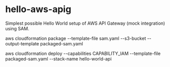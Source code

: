 # hello-aws-apig

Simplest possible Hello World setup of AWS API Gateway (mock integration) using SAM.

aws cloudformation package --template-file sam.yaml --s3-bucket <YOUR-BUCKET-NAME-HERE> --output-template packaged-sam.yaml

aws cloudformation deploy --capabilities CAPABILITY_IAM --template-file packaged-sam.yaml --stack-name hello-world-api